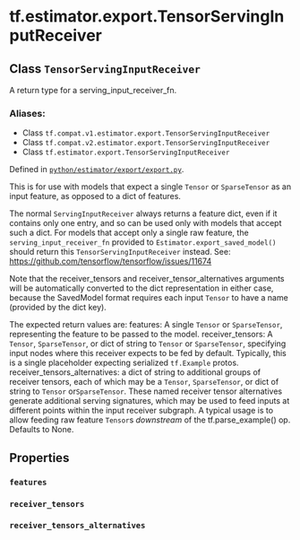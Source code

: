 <div itemscope itemtype="http://developers.google.com/ReferenceObject">
<meta itemprop="name" content="tf.estimator.export.TensorServingInputReceiver" />
<meta itemprop="path" content="Stable" />
<meta itemprop="property" content="features"/>
<meta itemprop="property" content="receiver_tensors"/>
<meta itemprop="property" content="receiver_tensors_alternatives"/>
</div>

# tf.estimator.export.TensorServingInputReceiver

## Class `TensorServingInputReceiver`

A return type for a serving_input_receiver_fn.



### Aliases:

* Class `tf.compat.v1.estimator.export.TensorServingInputReceiver`
* Class `tf.compat.v2.estimator.export.TensorServingInputReceiver`
* Class `tf.estimator.export.TensorServingInputReceiver`



Defined in [`python/estimator/export/export.py`](https://github.com/tensorflow/estimator/tree/master/tensorflow_estimator/python/estimator/export/export.py).

<!-- Placeholder for "Used in" -->

This is for use with models that expect a single `Tensor` or `SparseTensor`
as an input feature, as opposed to a dict of features.

The normal `ServingInputReceiver` always returns a feature dict, even if it
contains only one entry, and so can be used only with models that accept such
a dict.  For models that accept only a single raw feature, the
`serving_input_receiver_fn` provided to `Estimator.export_saved_model()`
should return this `TensorServingInputReceiver` instead.  See:
https://github.com/tensorflow/tensorflow/issues/11674

Note that the receiver_tensors and receiver_tensor_alternatives arguments
will be automatically converted to the dict representation in either case,
because the SavedModel format requires each input `Tensor` to have a name
(provided by the dict key).

The expected return values are:
  features: A single `Tensor` or `SparseTensor`, representing the feature
    to be passed to the model.
  receiver_tensors: A `Tensor`, `SparseTensor`, or dict of string to `Tensor`
    or `SparseTensor`, specifying input nodes where this receiver expects to
    be fed by default.  Typically, this is a single placeholder expecting
    serialized `tf.Example` protos.
  receiver_tensors_alternatives: a dict of string to additional
    groups of receiver tensors, each of which may be a `Tensor`,
    `SparseTensor`, or dict of string to `Tensor` or`SparseTensor`.
    These named receiver tensor alternatives generate additional serving
    signatures, which may be used to feed inputs at different points within
    the input receiver subgraph.  A typical usage is to allow feeding raw
    feature `Tensor`s *downstream* of the tf.parse_example() op.
    Defaults to None.

## Properties

<h3 id="features"><code>features</code></h3>




<h3 id="receiver_tensors"><code>receiver_tensors</code></h3>




<h3 id="receiver_tensors_alternatives"><code>receiver_tensors_alternatives</code></h3>






